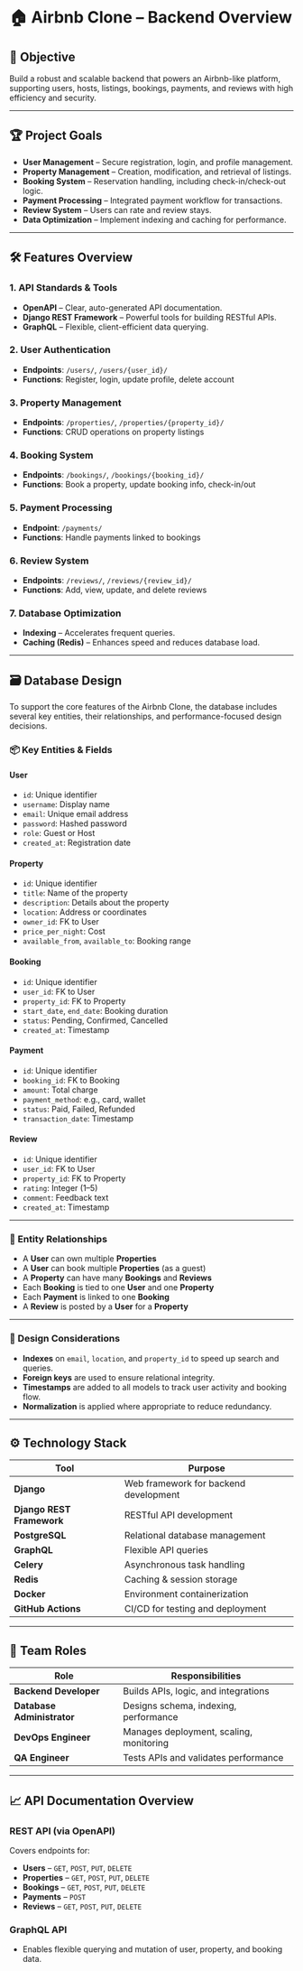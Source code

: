 # 🏠 Airbnb Clone – Backend Overview

## 🚀 Objective

Build a robust and scalable backend that powers an Airbnb-like platform, supporting users, hosts, listings, bookings, payments, and reviews with high efficiency and security.

---

## 🏆 Project Goals

* **User Management** – Secure registration, login, and profile management.
* **Property Management** – Creation, modification, and retrieval of listings.
* **Booking System** – Reservation handling, including check-in/check-out logic.
* **Payment Processing** – Integrated payment workflow for transactions.
* **Review System** – Users can rate and review stays.
* **Data Optimization** – Implement indexing and caching for performance.

---

## 🛠️ Features Overview

### 1. API Standards & Tools

* **OpenAPI** – Clear, auto-generated API documentation.
* **Django REST Framework** – Powerful tools for building RESTful APIs.
* **GraphQL** – Flexible, client-efficient data querying.

### 2. User Authentication

* **Endpoints**: `/users/`, `/users/{user_id}/`
* **Functions**: Register, login, update profile, delete account

### 3. Property Management

* **Endpoints**: `/properties/`, `/properties/{property_id}/`
* **Functions**: CRUD operations on property listings

### 4. Booking System

* **Endpoints**: `/bookings/`, `/bookings/{booking_id}/`
* **Functions**: Book a property, update booking info, check-in/out

### 5. Payment Processing

* **Endpoint**: `/payments/`
* **Functions**: Handle payments linked to bookings

### 6. Review System

* **Endpoints**: `/reviews/`, `/reviews/{review_id}/`
* **Functions**: Add, view, update, and delete reviews

### 7. Database Optimization

* **Indexing** – Accelerates frequent queries.
* **Caching (Redis)** – Enhances speed and reduces database load.

---

## 🗃️ Database Design

To support the core features of the Airbnb Clone, the database includes several key entities, their relationships, and performance-focused design decisions.

### 📦 Key Entities & Fields

#### **User**
* `id`: Unique identifier  
* `username`: Display name  
* `email`: Unique email address  
* `password`: Hashed password  
* `role`: Guest or Host  
* `created_at`: Registration date  

#### **Property**
* `id`: Unique identifier  
* `title`: Name of the property  
* `description`: Details about the property  
* `location`: Address or coordinates  
* `owner_id`: FK to User  
* `price_per_night`: Cost  
* `available_from`, `available_to`: Booking range  

#### **Booking**
* `id`: Unique identifier  
* `user_id`: FK to User  
* `property_id`: FK to Property  
* `start_date`, `end_date`: Booking duration  
* `status`: Pending, Confirmed, Cancelled  
* `created_at`: Timestamp  

#### **Payment**
* `id`: Unique identifier  
* `booking_id`: FK to Booking  
* `amount`: Total charge  
* `payment_method`: e.g., card, wallet  
* `status`: Paid, Failed, Refunded  
* `transaction_date`: Timestamp  

#### **Review**
* `id`: Unique identifier  
* `user_id`: FK to User  
* `property_id`: FK to Property  
* `rating`: Integer (1–5)  
* `comment`: Feedback text  
* `created_at`: Timestamp  

---

### 🔗 Entity Relationships

* A **User** can own multiple **Properties**
* A **User** can book multiple **Properties** (as a guest)
* A **Property** can have many **Bookings** and **Reviews**
* Each **Booking** is tied to one **User** and one **Property**
* Each **Payment** is linked to one **Booking**
* A **Review** is posted by a **User** for a **Property**

---

### 🧠 Design Considerations

* **Indexes** on `email`, `location`, and `property_id` to speed up search and queries.
* **Foreign keys** are used to ensure relational integrity.
* **Timestamps** are added to all models to track user activity and booking flow.
* **Normalization** is applied where appropriate to reduce redundancy.

---

## ⚙️ Technology Stack

| Tool                      | Purpose                               |
| ------------------------- | ------------------------------------- |
| **Django**                | Web framework for backend development |
| **Django REST Framework** | RESTful API development               |
| **PostgreSQL**            | Relational database management        |
| **GraphQL**               | Flexible API queries                  |
| **Celery**                | Asynchronous task handling            |
| **Redis**                 | Caching & session storage             |
| **Docker**                | Environment containerization          |
| **GitHub Actions**        | CI/CD for testing and deployment      |

---

## 👥 Team Roles

| Role                       | Responsibilities                        |
| -------------------------- | --------------------------------------- |
| **Backend Developer**      | Builds APIs, logic, and integrations    |
| **Database Administrator** | Designs schema, indexing, performance   |
| **DevOps Engineer**        | Manages deployment, scaling, monitoring |
| **QA Engineer**            | Tests APIs and validates performance    |

---

## 📈 API Documentation Overview

### REST API (via OpenAPI)

Covers endpoints for:

* **Users** – `GET`, `POST`, `PUT`, `DELETE`
* **Properties** – `GET`, `POST`, `PUT`, `DELETE`
* **Bookings** – `GET`, `POST`, `PUT`, `DELETE`
* **Payments** – `POST`
* **Reviews** – `GET`, `POST`, `PUT`, `DELETE`

### GraphQL API

* Enables flexible querying and mutation of user, property, and booking data.
